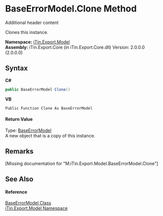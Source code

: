 # BaseErrorModel.Clone Method 
Additional header content 

Clones this instance.

**Namespace:**&nbsp;<a href="N_iTin_Export_Model">iTin.Export.Model</a><br />**Assembly:**&nbsp;iTin.Export.Core (in iTin.Export.Core.dll) Version: 2.0.0.0 (2.0.0.0)

## Syntax

**C#**<br />
``` C#
public BaseErrorModel Clone()
```

**VB**<br />
``` VB
Public Function Clone As BaseErrorModel
```


#### Return Value
Type: <a href="T_iTin_Export_Model_BaseErrorModel">BaseErrorModel</a><br />A new object that is a copy of this instance.

## Remarks
\[Missing <remarks> documentation for "M:iTin.Export.Model.BaseErrorModel.Clone"\]

## See Also


#### Reference
<a href="T_iTin_Export_Model_BaseErrorModel">BaseErrorModel Class</a><br /><a href="N_iTin_Export_Model">iTin.Export.Model Namespace</a><br />